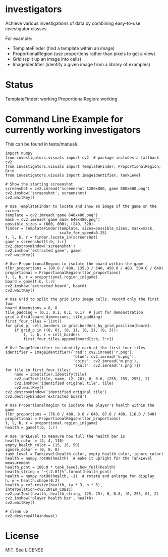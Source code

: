 investigators
========

Achieve various investigations of data by combining easy-to-use
investigator classes.

For example:

- TemplateFinder (find a template within an image)
- ProportionalRegion (use proportions rather than pixels to get a view)
- Grid (split up an image into cells)
- ImageIdentifier (identify a given image from a library of examples)


Status
======

TemplateFinder: working
ProportionalRegion: working


Command Line Example for currently working investigators
================

This can be found in tests/manual/.

    import numpy
    from investigators.visuals import cv2  # package includes a fallback cv2
    from investigators.visuals import TemplateFinder, ProportionalRegion, Grid
    from investigators.visuals import ImageIdentifier, TankLevel

    # Show the starting screenshot
    screenshot = cv2.imread('screenshot 1280x800, game 800x600.png')
    cv2.imshow('screenshot', screenshot)
    cv2.waitKey()

    # Use TemplateFinder to locate and show an image of the game on the screen
    template = cv2.imread('game 640x480.png')
    mask = cv2.imread('game mask 640x480.png')
    possible_sizes = (600, 800), (240, 320)
    finder = TemplateFinder(template, sizes=possible_sizes, mask=mask,
                            scale_for_speed=0.25)
    t, l, b, r = finder.locate_in(screenshot)
    game = screenshot[t:b, l:r]
    cv2.destroyWindow('screenshot')
    cv2.imshow('extracted game', game)
    cv2.waitKey()

    # Use ProportionalRegion to isolate the board within the game
    tlbr_proportions = (80.0 / 480, 135.0 / 640, 450.0 / 480, 504.0 / 640)
    proportional = ProportionalRegion(tlbr_proportions)
    t, l, b, r = proportional.region_in(game)
    board = game[t:b, l:r]
    cv2.imshow('extracted board', board)
    cv2.waitKey()

    # Use Grid to split the grid into image cells. record only the first four
    board_dimensions = 8, 8
    tile_padding = (0.1, 0.1, 0.1, 0.1)  # just for demonstration
    grid = Grid(board_dimensions, tile_padding)
    first_four_tiles = list()
    for grid_p, cell_borders in grid.borders_by_grid_position(board):
        if grid_p in ((0, 0), (0, 1), (0, 2), (0, 3)):
            t, l, b, r = cell_borders
            first_four_tiles.append(board[t:b, l:r])

    # Use ImageIdentifier to identify each of the first four tiles
    identifier = ImageIdentifier({'red': cv2.imread('r.png'),
                                  'blue': cv2.imread('b.png'),
                                  'coins': cv2.imread('m.png'),
                                  'skull': cv2.imread('s.png')})
    for tile in first_four_tiles:
        name = identifier.identify(tile)
        cv2.putText(tile, name, (2, 20), 0, 0.6, (255, 255, 255), 2)
        cv2.imshow('identified original tile', tile)
        cv2.waitKey()
    cv2.destroyWindow('identified original tile')
    cv2.destroyWindow('extracted board')

    # Use ProportionalRegion to isolate the player's health within the game
    tlbr_proportions = (76.0 / 480, 8.0 / 640, 87.0 / 480, 116.0 / 640)
    proportional = ProportionalRegion(tlbr_proportions)
    t, l, b, r = proportional.region_in(game)
    health = game[t:b, l:r]

    # Use TankLevel to measure how full the health bar is
    health_color = (4, 4, 110)
    empty_health_color = (15, 15, 50)
    ignore_color = (0, 0, 0)
    tank_level = TankLevel(health_color, empty_health_color, ignore_color)
    health = numpy.rot90(health)  # make it upright for the TankLevel measurement
    health_pcnt = 100.0 * tank_level.how_full(health)
    health_string = '~{:2.0f}%'.format(health_pcnt)
    health = numpy.rot90(health, -1)  # rotate and enlarge for display
    h, w = health.shape[0:2]
    health = cv2.resize(health, (w * 3, h * 3), interpolation=cv2.INTER_CUBIC)
    cv2.putText(health, health_string, (25, 25), 0, 0.8, (0, 255, 0), 2)
    cv2.imshow('player health bar', health)
    cv2.waitKey()

    # clean up
    cv2.destroyAllWindows()


License
=======
MIT. See LICENSE
